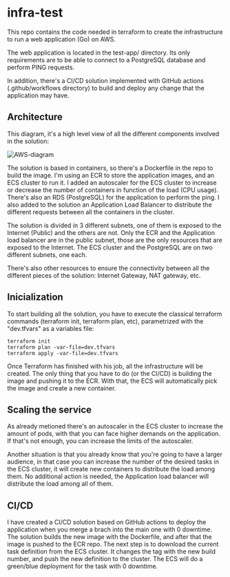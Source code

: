 # infra-test

This repo contains the code needed in terraform to create the infrastructure to run a web application (Go) on AWS.

The web application is located in the test-app/ directory. Its only requirements are to be able to connect to a PostgreSQL database and perform PING requests.

In addition, there's a CI/CD solution implemented with GitHub actions (.github/workflows directory) to build and deploy any change that the application may have.

## Architecture

This diagram, it's a high level view of all the different components involved in the solution:

![AWS-diagram](https://user-images.githubusercontent.com/80314345/234810523-f60088df-facc-432f-8162-b947b4e9e071.jpg)

The solution is based in containers, so there's a Dockerfile in the repo to build the image. I'm using an ECR to store the application images, and an ECS cluster to run it. I added an autoscaler for the ECS cluster to increase or decrease the number of containers in function of the load (CPU usage). There's also an RDS (PostgreSQL) for the application to perform the ping. I also added to the solution an Application Load Balancer to distribute the different requests between all the containers in the cluster.

The solution is divided in 3 different subnets, one of them is exposed to the Internet (Public) and the others are not. Only the ECR and the Application load balancer are in the public subnet, those are the only resources that are exposed to the Internet. The ECS cluster and the PostgreSQL are on two different subnets, one each.

There's also other resources to ensure the connectivity between all the different pieces of the solution: Internet Gateway, NAT gateway, etc.

## Inicialization

To start building all the solution, you have to execute the classical terraform commands (terraform init, terraform plan, etc), parametrized with the "dev.tfvars" as a variables file:

```
terraform init
terraform plan -var-file=dev.tfvars
terraform apply -var-file=dev.tfvars
```

Once Terraform has finished with his job, all the infrastructure will be created. The only thing that you have to do (or the CI/CD) is building the image and pushing it to the ECR. With that, the ECS will automatically pick the image and create a new container.


## Scaling the service

As already metioned there's an autoscaler in the ECS cluster to increase the amount of pods, with that you can face higher demands on the application. If that's not enough, you can increase the limits of the autoscaler. 

Another situation is that you already know that you're going to have a larger audience, in that case you can increase  the number of the desired tasks in the ECS cluster, it will create new containers to distribute the load among them. No additional action is needed, the Application load balancer will distribute the load among all of them.


## CI/CD

I have created a CI/CD solution based on GitHub actions to deploy the application when you merge a brach into the main one with 0 downtime. The solution builds the new image with the Dockerfile, and after that the image is pushed to the ECR repo. The next step is to download the current task definition from the ECS cluster. It changes the tag with the new build number, and push the new definition to the cluster. The ECS will do a green/blue deployment for the task with 0 downtime.   
